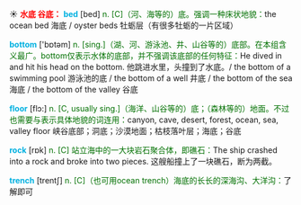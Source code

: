 ☀ <font color="red">**水底 谷底：**</font>
<font color="sky blue">**bed**</font> [bed] 
<font color="rgb(227, 108, 9)">n. [C]（河、海等的）底。强调一种床状地貌：</font>the ocean bed 海底 / oyster beds 牡蛎层（有很多牡蛎的一片区域）

<font color="sky blue">**bottom**</font> ['bɒtəm] 
<font color="rgb(227, 108, 9)">n. [sing.]（湖、河、游泳池、井、山谷等的）底部。在本组含义最广。bottom仅表示水体的底部，并不强调该底部的任何特征：</font>He dived in and hit his head on the bottom. 他跳进水里，头撞到了水底。/ the bottom of a swimming pool 游泳池的底 / the bottom of a well 井底 / the bottom of the sea 海底 / the bottom of the valley 谷底

<font color="sky blue">**floor**</font> [flɔ:] 
<font color="rgb(227, 108, 9)">n. [C, usually sing.]（海洋、山谷等的）底；（森林等的）地面。不过也需要与表示具体地貌的词连用：</font>canyon, cave, desert, forest, ocean, sea, valley floor 峡谷底部；洞底；沙漠地面；枯枝落叶层；海底；谷底 

<font color="sky blue">**rock**</font> [rɒk] 
<font color="rgb(227, 108, 9)">n. [C] 站立海中的一大块岩石聚合体，即礁石：</font>The ship crashed into a rock and broke into two pieces. 这艘船撞上了一块礁石，断为两截。
           
<font color="sky blue">**trench**</font> [trentʃ]
<font color="rgb(227, 108, 9)">n. [C]（也可用ocean trench）海底的长长的深海沟、大洋沟：</font>了解即可



